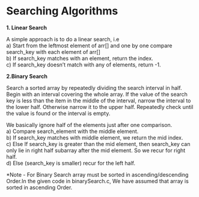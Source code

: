 # Searching Algorithms

**1. Linear Search**

A simple approach is to do a linear search, i.e  <br/>
   a) Start from the leftmost element of arr[] and one by one compare search_key with each element of arr[]<br/>
   b) If search_key matches with an element, return the index.<br/>
   c) If search_key doesn’t match with any of elements, return -1.<br/>


**2.Binary Search**

Search a sorted array by repeatedly dividing the search interval in half. Begin with an interval covering the whole array. If the value of the search key is less than the item in the middle of the interval, narrow the interval to the lower half. Otherwise narrow it to the upper half. Repeatedly check until the value is found or the interval is empty.<br/>

We basically ignore half of the elements just after one comparison.<br/>
   a) Compare search_element with the middle element.<br/>
   b) If search_key matches with middle element, we return the mid index.<br/>
   c) Else If search_key is greater than the mid element, then search_key can only lie in right half subarray after the mid element. So we recur for right half.<br/>
   d) Else (search_key is smaller) recur for the left half.<br/>

*Note - For Binary Search array must be sorted in ascending/descending Order.In the given code in binarySearch.c, We have assumed that array is sorted in ascending Order.


